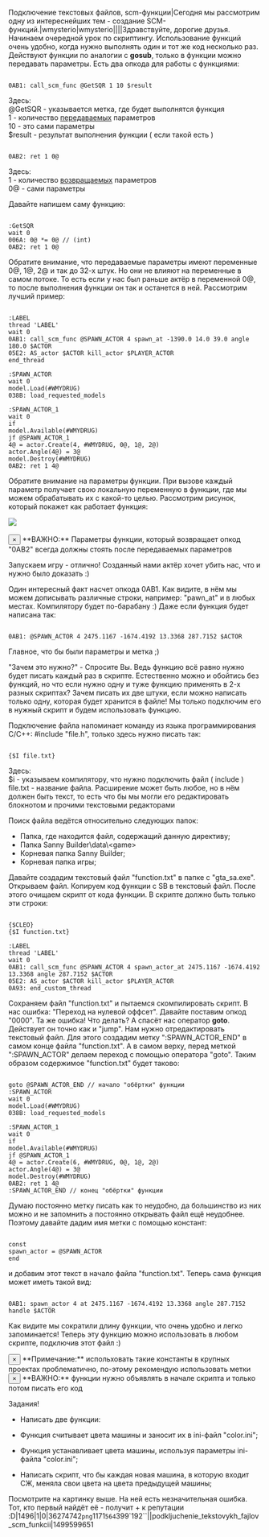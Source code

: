 Подключение текстовых файлов, scm-функции|Сегодня мы рассмотрим одну из интереснейших тем - создание SCM-функций.|wmysterio|wmysterio||||Здравствуйте, дорогие друзья. Начинаем очередной урок по скриптингу. Использование функций очень удобно, когда нужно выполнять один и тот же код несколько раз. Действуют функции по аналогии с **gosub**, только в функции можно передавать параметры. Есть два опкода для работы с функциями:


```

0AB1: call_scm_func @GetSQR 1 10 $result
```



<div class="panel panel-default">
 <div class="panel-body">
Здесь:<br>
@GetSQR - указывается метка, где будет выполнятся функция<br>
1 - количество <u>передаваемых</u> параметров<br>
10 - это сами параметры<br>
$result - результат выполнения функции ( если такой есть )
 </div>
</div>


```

0AB2: ret 1 0@
```



<div class="panel panel-default">
 <div class="panel-body">
Здесь:<br>
1 - количество <u>возвращаемых</u> параметров<br>
0@ - сами параметры
 </div>
</div>

Давайте напишем саму функцию:


```

:GetSQR
wait 0
006A: 0@ *= 0@ // (int)
0AB2: ret 1 0@
```



Обратите внимание, что передаваемые параметры имеют переменные 0@, 1@, 2@ и так до 32-х штук. Но они не влияют на переменные в самом потоке. То есть если у нас был раньше актёр в переменной 0@, то после выполнения функции он так и останется в ней. Рассмотрим лучший пример:


```

:LABEL
thread 'LABEL'
wait 0 
0AB1: call_scm_func @SPAWN_ACTOR 4 spawn_at -1390.0 14.0 39.0 angle 180.0 $ACTOR
05E2: AS_actor $ACTOR kill_actor $PLAYER_ACTOR
end_thread
 
:SPAWN_ACTOR
wait 0
model.Load(#WMYDRUG)
038B: load_requested_models

:SPAWN_ACTOR_1
wait 0
if
model.Available(#WMYDRUG)
jf @SPAWN_ACTOR_1
4@ = actor.Create(4, #WMYDRUG, 0@, 1@, 2@)
actor.Angle(4@) = 3@
model.Destroy(#WMYDRUG)
0AB2: ret 1 4@
```



Обратите внимание на параметры функции. При вызове каждый параметр получает свою локальную переменную в функции, где мы можем обрабатывать их с какой-то целью. Рассмотрим рисунок, который покажет как работает функция:

<!--IMG1--><img src="https://github.com/wmysterio/scm-scripting-lessons/raw/resources/_pu/0/36274742.png" /><!--IMG1--><br><br>

<div class="alert alert-danger alert-dismissible" role="alert">
 <button type="button" class="close" data-dismiss="alert" aria-label="Close"><span aria-hidden="true">&times;</span></button>
**ВАЖНО:** Параметры функции, который возвращает опкод "0AB2" всегда должны стоять после передаваемых параметров
</div>

Запускаем игру - отлично! Созданный нами актёр хочет убить нас, что и нужно было доказать :)

Один интересный факт насчет опкода 0AB1. Как видите, в нём мы можем дописывать различные строки, например: "pawn_at" и в любых местах. Компилятору будет по-барабану :) Даже если функция будет написана так:


```

0AB1: @SPAWN_ACTOR 4 2475.1167 -1674.4192 13.3368 287.7152 $ACTOR
```



Главное, что бы были параметры и метка ;)

"Зачем это нужно?" - Спросите Вы. Ведь функцию всё равно нужно будет писать каждый раз в скрипте. Естественно можно и обойтись без функций, но что если нужно одну и туже функцию применять в 2-х разных скриптах? Зачем писать их две штуки, если можно написать только одну, которая будет хранится в файле! Мы только подключим его в нужный скрипт и будем использовать функцию.

Подключение файла напоминает команду из языка программирования C/C++: #include "file.h", только здесь нужно писать так:


```

{$I file.txt}
```



<div class="panel panel-default">
 <div class="panel-body">
Здесь:<br>
$i - указываем компилятору, что нужно подключить файл ( include )<br>
file.txt - название файла. Расширение может быть любое, но в нём должен быть текст, то есть что бы мы могли его редактировать блокнотом и прочими текстовыми редакторами
 </div>
</div>

Поиск файла ведётся относительно следующих папок:


- Папка, где находится файл, содержащий данную директиву;
- Папка Sanny Builder&#92;data&#92;&lt;game&gt;
- Корневая папка Sanny Builder;
- Корневая папка игры;


Давайте создадим текстовый файл "function.txt" в папке с "gta_sa.exe". Открываем файл. Копируем код функции с SB в текстовый файл. После этого очищаем скрипт от кода функции. В скрипте должно быть только эти строки:


```

{$CLEO}
{$I function.txt}

:LABEL
thread 'LABEL'
wait 0 
0AB1: call_scm_func @SPAWN_ACTOR 4 spawn_actor_at 2475.1167 -1674.4192 13.3368 angle 287.7152 $ACTOR
05E2: AS_actor $ACTOR kill_actor $PLAYER_ACTOR
0A93: end_custom_thread
```



Сохраняем файл "function.txt" и пытаемся скомпилировать скрипт. В нас ошибка: "Переход на нулевой оффсет". Давайте поставим опкод "0000". Та же ошибка! Что делать? А спасёт нас оператор **goto**. Действует он точно как и "jump". Нам нужно отредактировать текстовый файл. Для этого создадим метку ":SPAWN_ACTOR_END" в самом конце файла "function.txt". А в самом верху, перед меткой ":SPAWN_ACTOR" делаем переход с помощью оператора "goto". Таким образом содержимое "function.txt" будет таково:


```

goto @SPAWN_ACTOR_END // начало "обёртки" функции
:SPAWN_ACTOR
wait 0
model.Load(#WMYDRUG)
038B: load_requested_models

:SPAWN_ACTOR_1
wait 0
if
model.Available(#WMYDRUG)
jf @SPAWN_ACTOR_1
4@ = actor.Create(6, #WMYDRUG, 0@, 1@, 2@)
actor.Angle(4@) = 3@
model.Destroy(#WMYDRUG)
0AB2: ret 1 4@
:SPAWN_ACTOR_END // конец "обёртки" функции
```



Думаю постоянно метку писать как то неудобно, да большинство из них можно и не запомнить а постоянно открывать файл ещё неудобнее. Поэтому давайте дадим имя метки с помощью констант:


```

const
spawn_actor = @SPAWN_ACTOR
end
```



и добавим этот текст в начало файла "function.txt". Теперь сама функция может иметь такой вид:


```

0AB1: spawn_actor 4 at 2475.1167 -1674.4192 13.3368 angle 287.7152 handle $ACTOR
```



Как видите мы сократили длину функции, что очень удобно и легко запоминается! Теперь эту функцию можно использовать в любом скрипте, подключив этот файл :) 

<div class="alert alert-warning alert-dismissible" role="alert">
 <button type="button" class="close" data-dismiss="alert" aria-label="Close"><span aria-hidden="true">&times;</span></button>
**Примечание:** испольховать такие константы в крупных проектах проблематично, по-этому рекомендую использовать метки
</div>

<div class="alert alert-danger alert-dismissible" role="alert">
 <button type="button" class="close" data-dismiss="alert" aria-label="Close"><span aria-hidden="true">&times;</span></button>
**ВАЖНО:** функции нужно объявлять в начале скрипта и только потом писать его код
</div>

Задания!


- Написать две функции:

- Функция считывает цвета машины и заносит их в ini-файл "color.ini";
- Функция устанавливает цвета машины, используя параметры ini-файла "color.ini";


- Написать скрипт, что бы каждая новая машина, в которую входит СЖ, меняла свои цвета на цвета предыдущей машины;


Посмотрите на картинку выше. На ней есть незначительная ошибка. Тот, кто первый найдёт её - получит + к репутации :D|1496|1|0|36274742`png`1171`564`399`192``\||podkljuchenie_tekstovykh_fajlov_scm_funkcii|1499599651